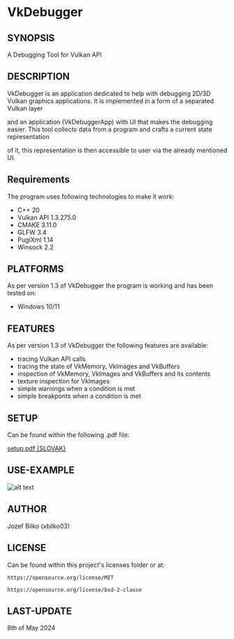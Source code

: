 # VkDebugger
## SYNOPSIS
A Debugging Tool for Vulkan API

## DESCRIPTION
VkDebugger is an application dedicated to help with debugging 2D/3D Vulkan graphics applications. It is implemented in a form of a separated Vulkan layer

and an application (VkDebuggerApp) with UI that makes the debugging easier. This tool collects data from a program and crafts a current state representation

of it, this representation is then accessible to user via the already mentioned UI.

## Requirements
The program uses following technologies to make it work:
* C++ 20 
* Vulkan API 1.3.275.0
* CMAKE 3.11.0
* GLFW 3.4
* PugiXml 1.14
* Winsock 2.2

## PLATFORMS
As per version 1.3 of VkDebugger the program is working and has been tested on:
* Windows 10/11

## FEATURES
As per version 1.3 of VkDebugger the following features are available:
* tracing Vulkan API calls
* tracing the state of VkMemory, VkImages and VkBuffers
* inspection of VkMemory, VkImages and VkBuffers and its contents
* texture inspection for VkImages
* simple warnings when a condition is met
* simple breakponts when a condition is met

## SETUP
Can be found within the following .pdf file:

[setup.pdf {SLOVAK}](https://github.com/xbilko03/ADT_VAPI/blob/master/setup.pdf)
    
## USE-EXAMPLE
![alt text](https://github.com/xbilko03/ADT_VAPI/blob/master/view.jpg?raw=true)

## AUTHOR
Jozef Bilko (xbilko03)

## LICENSE
Can be found within this project's licenses folder or at:

    https://opensource.org/license/MIT

    https://opensource.org/license/bsd-2-clause

## LAST-UPDATE
8th of May 2024
